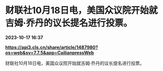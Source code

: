 # 财联社10月18日电，美国众议院开始就吉姆·乔丹的议长提名进行投票。

**2023-10-17 16:37**

**https://api3.cls.cn/share/article/1487980?os=web&sv=7.7.5&app=CailianpressWeb**

财联社10月18日电，美国众议院开始就吉姆·乔丹的议长提名进行投票。